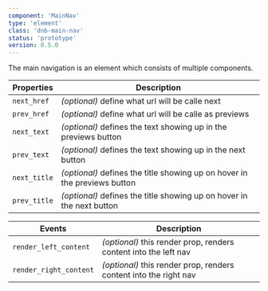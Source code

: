 ```yaml
---
component: 'MainNav'
type: 'element'
class: 'dnb-main-nav'
status: 'prototype'
version: 0.5.0
---
```


The main navigation is an element which consists of multiple components.

| Properties   | Description                                                               |
| ------------ | ------------------------------------------------------------------------- |
| `next_href`  | _(optional)_ define what url will be calle next                           |
| `prev_href`  | _(optional)_ define what url will be calle as previews                    |
| `next_text`  | _(optional)_ defines the text showing up in the previews button           |
| `prev_text`  | _(optional)_ defines the text showing up in the next button               |
| `next_title` | _(optional)_ defines the title showing up on hover in the previews button |
| `prev_title` | _(optional)_ defines the title showing up on hover in the next button     |

| Events                 | Description                                                       |
| ---------------------- | ----------------------------------------------------------------- |
| `render_left_content`  | _(optional)_ this render prop, renders content into the left nav  |
| `render_right_content` | _(optional)_ this render prop, renders content into the right nav |
